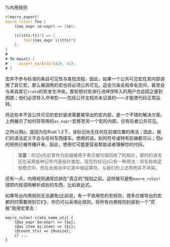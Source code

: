 %内用规则

```rust
#[macro_export]
macro_rules! foo {
    (@as_expr $e:expr) => {$e};

    ($($tts:tt)*) => {
        foo!(@as_expr $($tts)*)
    };
}
# 
# fn main() {
#     assert_eq!(foo!(42), 42);
# }
```

宏并不参与标准的条目可见性与查找流程，因此，如果一个公共可见宏在其内部调用了其它宏，那么被调用的宏也将必须公共可见。这会污染全局命名空间，甚至会与来自其它`crate`的宏发生冲突。那些想对宏进行*选择性*导入的用户也会因之感到困惑；他们必须导入*所有*宏——包括公开文档并未记录的——才能使代码正常运转。

将这些本不该公共可见的宏封装进需要被导出的宏内部，是一个不错的解决方案。上例展示了如何将常用的`as_expr!`宏移至另一个宏的内部，仅有后者公共可见。

之所以用`@`，是因为在Rust 1.2下，该标记尚无任何在前缀位置的用法；因此，我们的语法定义不会与任何东西撞车。想用的话，别的符号或特有前缀都可以；但`@`的用例已被传播开来，因此，使用它可能更容易帮助读者理解你的代码。

> **注意**：标记`@`先前曾作为前缀被用于表示被垃圾回收了的指针，那时的语言还在采用各种记号代表指针类型。现在的标记`@`只有一种用法：将名称绑定至模式中。而在此用法中它是中缀运算符，与我们的上述用例并不冲突。

还有一点，内用规则通常应排在“真正的”规则之前。这样做可避免`macro_rules!`错把内规调用解析成别的东西，比如表达式。

如果导出内用规则无法避免(比如说，有一干效用性的宏规则，很多应被导出的宏都同时需要用到它们)，你仍可以采用此规则，将所有内用规则封装到一个“究极”效用宏里去：

```ignore
macro_rules! crate_name_util {
    (@as_expr $e:expr) => {$e};
    (@as_item $i:item) => {$i};
    (@count_tts) => {0usize};
    // ...
}
```
